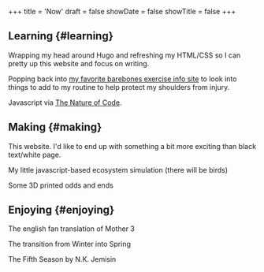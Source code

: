 +++
title = 'Now'
draft = false
showDate = false
showTitle = false
+++

## Learning {#learning}

Wrapping my head around Hugo and refreshing my HTML/CSS so I can pretty up this website and focus on writing.

Popping back into [my favorite barebones exercise info site](https://exrx.net/) to look into things to add to my routine to help protect my shoulders from injury. 

Javascript via [The Nature of Code](https://natureofcode.com/).

## Making {#making}

This website. I'd like to end up with something a bit more exciting than black text/white page.

My little javascript-based ecosystem simulation (there will be birds)

Some 3D printed odds and ends

## Enjoying {#enjoying}

The english fan translation of Mother 3

The transition from Winter into Spring

The Fifth Season by N.K. Jemisin


